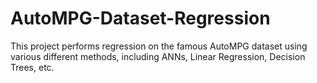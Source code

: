 # AutoMPG-Dataset-Regression
This project performs regression on the famous AutoMPG dataset using various different methods, including ANNs, Linear Regression, Decision Trees, etc.

